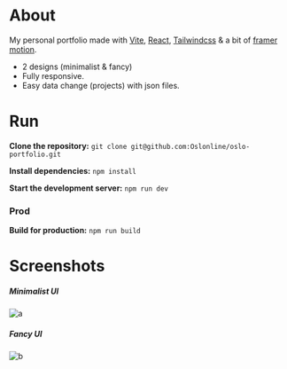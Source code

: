 # About

My personal portfolio made with [Vite](https://vite.dev/), [React](https://react.dev/), [Tailwindcss](https://tailwindcss.com/) & a bit of [framer motion](https://motion.dev/).

- 2 designs (minimalist & fancy)
- Fully responsive.
- Easy data change (projects) with json files.

# Run

**Clone the repository:**
`git clone git@github.com:Oslonline/oslo-portfolio.git`

**Install dependencies:**
`npm install`

**Start the development server:**
`npm run dev`

### Prod

**Build for production:**
`npm run build`

# Screenshots
##### Minimalist UI
![a](https://i.imgur.com/Tv61II9.png)

##### Fancy UI
![b](https://i.imgur.com/zRXxAta.png)
